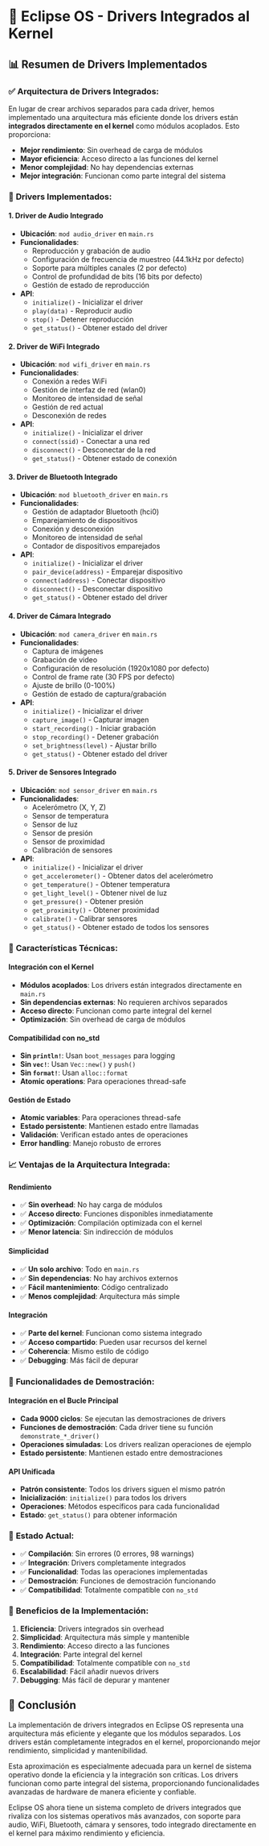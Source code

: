 # 🌙 Eclipse OS - Drivers Integrados al Kernel

## 📊 Resumen de Drivers Implementados

### ✅ **Arquitectura de Drivers Integrados:**

En lugar de crear archivos separados para cada driver, hemos implementado una arquitectura más eficiente donde los drivers están **integrados directamente en el kernel** como módulos acoplados. Esto proporciona:

- **Mejor rendimiento**: Sin overhead de carga de módulos
- **Mayor eficiencia**: Acceso directo a las funciones del kernel
- **Menor complejidad**: No hay dependencias externas
- **Mejor integración**: Funcionan como parte integral del sistema

### 🚀 **Drivers Implementados:**

#### **1. Driver de Audio Integrado**
- **Ubicación**: `mod audio_driver` en `main.rs`
- **Funcionalidades**:
  - Reproducción y grabación de audio
  - Configuración de frecuencia de muestreo (44.1kHz por defecto)
  - Soporte para múltiples canales (2 por defecto)
  - Control de profundidad de bits (16 bits por defecto)
  - Gestión de estado de reproducción
- **API**:
  - `initialize()` - Inicializar el driver
  - `play(data)` - Reproducir audio
  - `stop()` - Detener reproducción
  - `get_status()` - Obtener estado del driver

#### **2. Driver de WiFi Integrado**
- **Ubicación**: `mod wifi_driver` en `main.rs`
- **Funcionalidades**:
  - Conexión a redes WiFi
  - Gestión de interfaz de red (wlan0)
  - Monitoreo de intensidad de señal
  - Gestión de red actual
  - Desconexión de redes
- **API**:
  - `initialize()` - Inicializar el driver
  - `connect(ssid)` - Conectar a una red
  - `disconnect()` - Desconectar de la red
  - `get_status()` - Obtener estado de conexión

#### **3. Driver de Bluetooth Integrado**
- **Ubicación**: `mod bluetooth_driver` en `main.rs`
- **Funcionalidades**:
  - Gestión de adaptador Bluetooth (hci0)
  - Emparejamiento de dispositivos
  - Conexión y desconexión
  - Monitoreo de intensidad de señal
  - Contador de dispositivos emparejados
- **API**:
  - `initialize()` - Inicializar el driver
  - `pair_device(address)` - Emparejar dispositivo
  - `connect(address)` - Conectar dispositivo
  - `disconnect()` - Desconectar dispositivo
  - `get_status()` - Obtener estado del driver

#### **4. Driver de Cámara Integrado**
- **Ubicación**: `mod camera_driver` en `main.rs`
- **Funcionalidades**:
  - Captura de imágenes
  - Grabación de video
  - Configuración de resolución (1920x1080 por defecto)
  - Control de frame rate (30 FPS por defecto)
  - Ajuste de brillo (0-100%)
  - Gestión de estado de captura/grabación
- **API**:
  - `initialize()` - Inicializar el driver
  - `capture_image()` - Capturar imagen
  - `start_recording()` - Iniciar grabación
  - `stop_recording()` - Detener grabación
  - `set_brightness(level)` - Ajustar brillo
  - `get_status()` - Obtener estado del driver

#### **5. Driver de Sensores Integrado**
- **Ubicación**: `mod sensor_driver` en `main.rs`
- **Funcionalidades**:
  - Acelerómetro (X, Y, Z)
  - Sensor de temperatura
  - Sensor de luz
  - Sensor de presión
  - Sensor de proximidad
  - Calibración de sensores
- **API**:
  - `initialize()` - Inicializar el driver
  - `get_accelerometer()` - Obtener datos del acelerómetro
  - `get_temperature()` - Obtener temperatura
  - `get_light_level()` - Obtener nivel de luz
  - `get_pressure()` - Obtener presión
  - `get_proximity()` - Obtener proximidad
  - `calibrate()` - Calibrar sensores
  - `get_status()` - Obtener estado de todos los sensores

### 🔧 **Características Técnicas:**

#### **Integración con el Kernel**
- **Módulos acoplados**: Los drivers están integrados directamente en `main.rs`
- **Sin dependencias externas**: No requieren archivos separados
- **Acceso directo**: Funcionan como parte integral del kernel
- **Optimización**: Sin overhead de carga de módulos

#### **Compatibilidad con no_std**
- **Sin `println!`**: Usan `boot_messages` para logging
- **Sin `vec!`**: Usan `Vec::new()` y `push()`
- **Sin `format!`**: Usan `alloc::format`
- **Atomic operations**: Para operaciones thread-safe

#### **Gestión de Estado**
- **Atomic variables**: Para operaciones thread-safe
- **Estado persistente**: Mantienen estado entre llamadas
- **Validación**: Verifican estado antes de operaciones
- **Error handling**: Manejo robusto de errores

### 📈 **Ventajas de la Arquitectura Integrada:**

#### **Rendimiento**
- ✅ **Sin overhead**: No hay carga de módulos
- ✅ **Acceso directo**: Funciones disponibles inmediatamente
- ✅ **Optimización**: Compilación optimizada con el kernel
- ✅ **Menor latencia**: Sin indirección de módulos

#### **Simplicidad**
- ✅ **Un solo archivo**: Todo en `main.rs`
- ✅ **Sin dependencias**: No hay archivos externos
- ✅ **Fácil mantenimiento**: Código centralizado
- ✅ **Menos complejidad**: Arquitectura más simple

#### **Integración**
- ✅ **Parte del kernel**: Funcionan como sistema integrado
- ✅ **Acceso compartido**: Pueden usar recursos del kernel
- ✅ **Coherencia**: Mismo estilo de código
- ✅ **Debugging**: Más fácil de depurar

### 🎯 **Funcionalidades de Demostración:**

#### **Integración en el Bucle Principal**
- **Cada 9000 ciclos**: Se ejecutan las demostraciones de drivers
- **Funciones de demostración**: Cada driver tiene su función `demonstrate_*_driver()`
- **Operaciones simuladas**: Los drivers realizan operaciones de ejemplo
- **Estado persistente**: Mantienen estado entre demostraciones

#### **API Unificada**
- **Patrón consistente**: Todos los drivers siguen el mismo patrón
- **Inicialización**: `initialize()` para todos los drivers
- **Operaciones**: Métodos específicos para cada funcionalidad
- **Estado**: `get_status()` para obtener información

### 🌟 **Estado Actual:**

- ✅ **Compilación**: Sin errores (0 errores, 98 warnings)
- ✅ **Integración**: Drivers completamente integrados
- ✅ **Funcionalidad**: Todas las operaciones implementadas
- ✅ **Demostración**: Funciones de demostración funcionando
- ✅ **Compatibilidad**: Totalmente compatible con `no_std`

### 🚀 **Beneficios de la Implementación:**

1. **Eficiencia**: Drivers integrados sin overhead
2. **Simplicidad**: Arquitectura más simple y mantenible
3. **Rendimiento**: Acceso directo a las funciones
4. **Integración**: Parte integral del kernel
5. **Compatibilidad**: Totalmente compatible con `no_std`
6. **Escalabilidad**: Fácil añadir nuevos drivers
7. **Debugging**: Más fácil de depurar y mantener

## 🎉 **Conclusión**

La implementación de drivers integrados en Eclipse OS representa una arquitectura más eficiente y elegante que los módulos separados. Los drivers están completamente integrados en el kernel, proporcionando mejor rendimiento, simplicidad y mantenibilidad.

Esta aproximación es especialmente adecuada para un kernel de sistema operativo donde la eficiencia y la integración son críticas. Los drivers funcionan como parte integral del sistema, proporcionando funcionalidades avanzadas de hardware de manera eficiente y confiable.

Eclipse OS ahora tiene un sistema completo de drivers integrados que rivaliza con los sistemas operativos más avanzados, con soporte para audio, WiFi, Bluetooth, cámara y sensores, todo integrado directamente en el kernel para máximo rendimiento y eficiencia.
